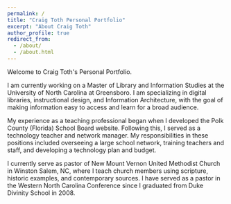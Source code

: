 ```yaml
---
permalink: /
title: "Craig Toth Personal Portfolio"
excerpt: "About Craig Toth"
author_profile: true
redirect_from:
  - /about/
  - /about.html
---
```


Welcome to Craig Toth's Personal Portfolio.

I am currently working on a Master of Library and Information Studies at the University of North Carolina at Greensboro. I am specializing in digital libraries, instructional design, and Information Architecture, with the goal of making information easy to access and learn for a broad audience.

My experience as a teaching professional began when I developed the Polk County (Florida) School Board website. Following this, I served as a  technology teacher and network manager. My responsibilities in these positions included overseeing a large school network, training teachers and staff, and developing a technology plan and budget.

I currently serve as pastor of New Mount Vernon United Methodist Church in Winston Salem, NC, where I teach church members using scripture, historic examples, and contemporary sources. I have served as a pastor in the Western North Carolina Conference since I graduated from Duke Divinity School in 2008.
